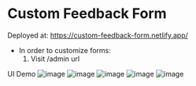 # Custom Feedback Form

Deployed at: https://custom-feedback-form.netlify.app/

* In order to customize forms:
  1. Visit /admin url


UI Demo
![image](https://github.com/user-attachments/assets/6e1fc4a4-ce24-4e95-a6f7-f4d2998f70be)
![image](https://github.com/user-attachments/assets/7d9eb932-7fa0-455a-af1a-b62baba36ae5)
![image](https://github.com/user-attachments/assets/9c3de6e9-a6b7-471d-8c83-44407ea12698)
![image](https://github.com/user-attachments/assets/eecee4f1-596f-4aaf-89a5-8948d2f12e49)
![image](https://github.com/user-attachments/assets/6946d685-17fd-402c-aca6-91c0c4ae5b4b)





